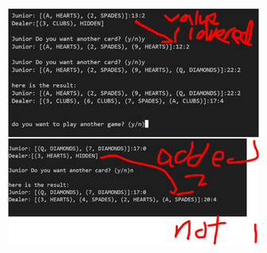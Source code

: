 ![blackjack error 1](../../roy/doc/images/blackjackError1.png)
![blackjack error 2](../../roy/doc/images/blackjackError2.png)
